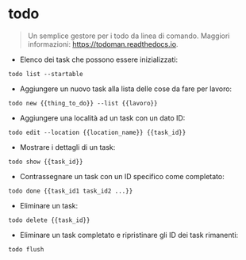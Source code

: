 # todo

> Un semplice gestore per i todo da linea di comando.
> Maggiori informazioni: <https://todoman.readthedocs.io>.

- Elenco dei task che possono essere inizializzati:

`todo list --startable`

- Aggiungere un nuovo task alla lista delle cose da fare per lavoro:

`todo new {{thing_to_do}} --list {{lavoro}}`

- Aggiungere una località ad un task con un dato ID:

`todo edit --location {{location_name}} {{task_id}}`

- Mostrare i dettagli di un task:

`todo show {{task_id}}`

- Contrassegnare un task con un ID specifico come completato:

`todo done {{task_id1 task_id2 ...}}`

- Eliminare un task:

`todo delete {{task_id}}`

- Eliminare un task completato e ripristinare gli ID dei task rimanenti:

`todo flush`
